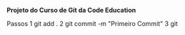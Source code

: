 **Projeto do Curso de Git da Code Education**

Passos
1 git add .
2 git commit -m "Primeiro Commit"
3 git 